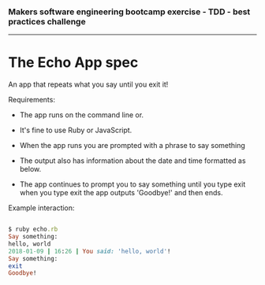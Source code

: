 ### Makers software engineering bootcamp exercise - TDD - best practices challenge

---


# The Echo App spec

An app that repeats what you say until you exit it!

Requirements:

- The app runs on the command line or.

- It's fine to use Ruby or JavaScript.

- When the app runs you are prompted with a phrase to say something

- The output also has information about the date and time formatted as below.

- The app continues to prompt you to say something until you type exit when you type exit the app outputs 'Goodbye!' and then ends.

Example interaction:

````ruby

$ ruby echo.rb
Say something:
hello, world
2018-01-09 | 16:26 | You said: 'hello, world'!
Say something:
exit
Goodbye!

````
